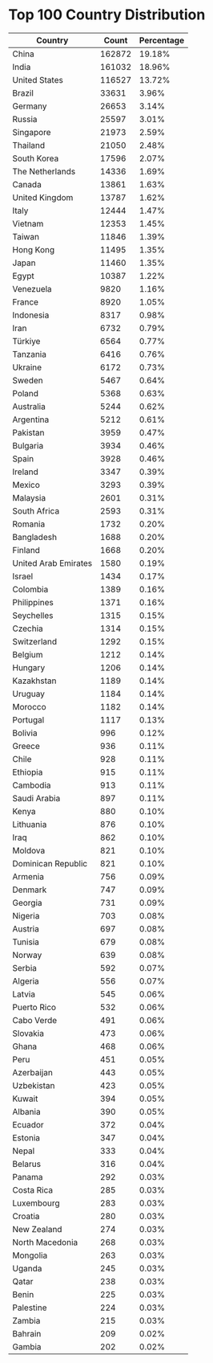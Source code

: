 # Top 100 Country Distribution
| Country | Count | Percentage |
|----|----|----|
| China | 162872 | 19.18% |
| India | 161032 | 18.96% |
| United States | 116527 | 13.72% |
| Brazil | 33631 | 3.96% |
| Germany | 26653 | 3.14% |
| Russia | 25597 | 3.01% |
| Singapore | 21973 | 2.59% |
| Thailand | 21050 | 2.48% |
| South Korea | 17596 | 2.07% |
| The Netherlands | 14336 | 1.69% |
| Canada | 13861 | 1.63% |
| United Kingdom | 13787 | 1.62% |
| Italy | 12444 | 1.47% |
| Vietnam | 12353 | 1.45% |
| Taiwan | 11846 | 1.39% |
| Hong Kong | 11495 | 1.35% |
| Japan | 11460 | 1.35% |
| Egypt | 10387 | 1.22% |
| Venezuela | 9820 | 1.16% |
| France | 8920 | 1.05% |
| Indonesia | 8317 | 0.98% |
| Iran | 6732 | 0.79% |
| Türkiye | 6564 | 0.77% |
| Tanzania | 6416 | 0.76% |
| Ukraine | 6172 | 0.73% |
| Sweden | 5467 | 0.64% |
| Poland | 5368 | 0.63% |
| Australia | 5244 | 0.62% |
| Argentina | 5212 | 0.61% |
| Pakistan | 3959 | 0.47% |
| Bulgaria | 3934 | 0.46% |
| Spain | 3928 | 0.46% |
| Ireland | 3347 | 0.39% |
| Mexico | 3293 | 0.39% |
| Malaysia | 2601 | 0.31% |
| South Africa | 2593 | 0.31% |
| Romania | 1732 | 0.20% |
| Bangladesh | 1688 | 0.20% |
| Finland | 1668 | 0.20% |
| United Arab Emirates | 1580 | 0.19% |
| Israel | 1434 | 0.17% |
| Colombia | 1389 | 0.16% |
| Philippines | 1371 | 0.16% |
| Seychelles | 1315 | 0.15% |
| Czechia | 1314 | 0.15% |
| Switzerland | 1292 | 0.15% |
| Belgium | 1212 | 0.14% |
| Hungary | 1206 | 0.14% |
| Kazakhstan | 1189 | 0.14% |
| Uruguay | 1184 | 0.14% |
| Morocco | 1182 | 0.14% |
| Portugal | 1117 | 0.13% |
| Bolivia | 996 | 0.12% |
| Greece | 936 | 0.11% |
| Chile | 928 | 0.11% |
| Ethiopia | 915 | 0.11% |
| Cambodia | 913 | 0.11% |
| Saudi Arabia | 897 | 0.11% |
| Kenya | 880 | 0.10% |
| Lithuania | 876 | 0.10% |
| Iraq | 862 | 0.10% |
| Moldova | 821 | 0.10% |
| Dominican Republic | 821 | 0.10% |
| Armenia | 756 | 0.09% |
| Denmark | 747 | 0.09% |
| Georgia | 731 | 0.09% |
| Nigeria | 703 | 0.08% |
| Austria | 697 | 0.08% |
| Tunisia | 679 | 0.08% |
| Norway | 639 | 0.08% |
| Serbia | 592 | 0.07% |
| Algeria | 556 | 0.07% |
| Latvia | 545 | 0.06% |
| Puerto Rico | 532 | 0.06% |
| Cabo Verde | 491 | 0.06% |
| Slovakia | 473 | 0.06% |
| Ghana | 468 | 0.06% |
| Peru | 451 | 0.05% |
| Azerbaijan | 443 | 0.05% |
| Uzbekistan | 423 | 0.05% |
| Kuwait | 394 | 0.05% |
| Albania | 390 | 0.05% |
| Ecuador | 372 | 0.04% |
| Estonia | 347 | 0.04% |
| Nepal | 333 | 0.04% |
| Belarus | 316 | 0.04% |
| Panama | 292 | 0.03% |
| Costa Rica | 285 | 0.03% |
| Luxembourg | 283 | 0.03% |
| Croatia | 280 | 0.03% |
| New Zealand | 274 | 0.03% |
| North Macedonia | 268 | 0.03% |
| Mongolia | 263 | 0.03% |
| Uganda | 245 | 0.03% |
| Qatar | 238 | 0.03% |
| Benin | 225 | 0.03% |
| Palestine | 224 | 0.03% |
| Zambia | 215 | 0.03% |
| Bahrain | 209 | 0.02% |
| Gambia | 202 | 0.02% |
